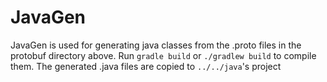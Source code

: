 # JavaGen

JavaGen is used for generating java classes from the .proto files in the protobuf directory above. Run `gradle build` or `./gradlew build` to compile them. The generated .java files are copied to `../../java`'s project